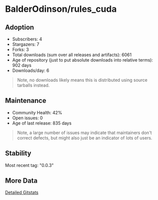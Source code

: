 # BalderOdinson/rules_cuda

## Adoption

- Subscribers: 4
- Stargazers: 7
- Forks: 3
- Total downloads (sum over all releases and artifacts): 6061
- Age of repository (just to put absolute downloads into relative terms): 902 days
- Downloads/day: 6

> Note, no downloads likely means this is distributed using source tarballs instead.

## Maintenance

- Community Health: 42%
- Open issues: 0
- Age of last release: 835 days

> Note, a large number of issues may indicate that maintainers don't correct defects, but might also
> just be an indicator of lots of users.

## Stability

Most recent tag: "0.0.3"

## More Data

[Detailed Gitstats](/bazel-catalog/gitstats/BalderOdinson/rules_cuda)


